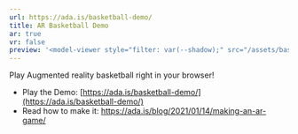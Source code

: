 ```yaml
---
url: https://ada.is/basketball-demo/
title: AR Basketball Demo
ar: true
vr: false
preview: '<model-viewer style="filter: var(--shadow);" src="/assets/basketball.glb" camera-controls camera-orbit="33.84deg 79.48deg 2.811m" min-camera-orbit="auto auto auto" max-camera-orbit="auto auto 2.811m"></model-viewer>'
---
```

Play Augmented reality basketball right in your browser!
* Play the Demo: [https://ada.is/basketball-demo/](https://ada.is/basketball-demo/)
* Read how to make it: https://ada.is/blog/2021/01/14/making-an-ar-game/